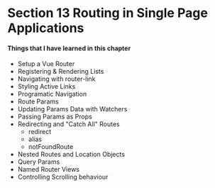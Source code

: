 # Section 13 Routing in Single Page Applications

#### Things that I have learned in this chapter

- Setup a Vue Router
- Registering & Rendering Lists
- Navigating with router-link
- Styling Active Links
- Programatic Navigation
- Route Params
- Updating Params Data with Watchers
- Passing Params as Props
- Redirecting and "Catch All" Routes
  - redirect
  - alias
  - notFoundRoute
- Nested Routes and Location Objects
- Query Params
- Named Router Views
- Controlling Scrolling behaviour
